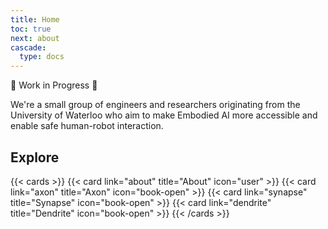 ```yaml
---
title: Home
toc: true
next: about
cascade:
  type: docs
---
```


🚧 Work in Progress 🚧

We're a small group of engineers and researchers originating from the University of Waterloo who aim to make Embodied AI more accessible and enable safe human-robot interaction.

## Explore

{{< cards >}}
  {{< card link="about" title="About" icon="user" >}}
  {{< card link="axon" title="Axon" icon="book-open" >}}
  {{< card link="synapse" title="Synapse" icon="book-open" >}}
  {{< card link="dendrite" title="Dendrite" icon="book-open" >}}
{{< /cards >}}
